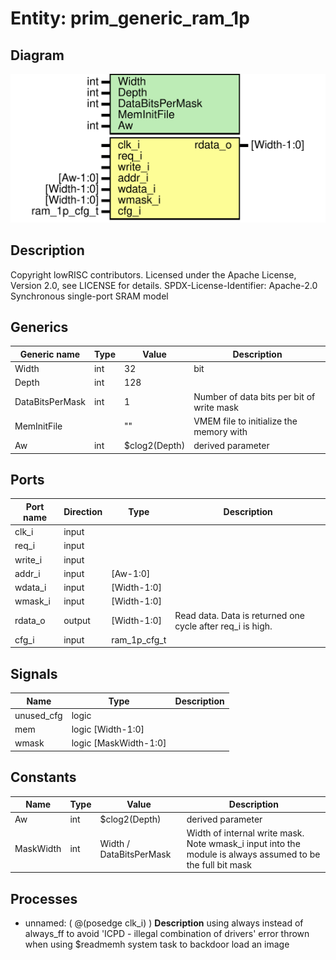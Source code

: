 # Entity: prim_generic_ram_1p

## Diagram

![Diagram](prim_generic_ram_1p.svg "Diagram")
## Description

Copyright lowRISC contributors.
 Licensed under the Apache License, Version 2.0, see LICENSE for details.
 SPDX-License-Identifier: Apache-2.0
 Synchronous single-port SRAM model
 
## Generics

| Generic name    | Type | Value         | Description                               |
| --------------- | ---- | ------------- | ----------------------------------------- |
| Width           | int  | 32            | bit                                       |
| Depth           | int  | 128           |                                           |
| DataBitsPerMask | int  | 1             | Number of data bits per bit of write mask |
| MemInitFile     |      | ""            | VMEM file to initialize the memory with   |
| Aw              | int  | $clog2(Depth) | derived parameter                         |
## Ports

| Port name | Direction | Type         | Description                                                |
| --------- | --------- | ------------ | ---------------------------------------------------------- |
| clk_i     | input     |              |                                                            |
| req_i     | input     |              |                                                            |
| write_i   | input     |              |                                                            |
| addr_i    | input     | [Aw-1:0]     |                                                            |
| wdata_i   | input     | [Width-1:0]  |                                                            |
| wmask_i   | input     | [Width-1:0]  |                                                            |
| rdata_o   | output    | [Width-1:0]  | Read data. Data is returned one cycle after req_i is high. |
| cfg_i     | input     | ram_1p_cfg_t |                                                            |
## Signals

| Name       | Type                  | Description |
| ---------- | --------------------- | ----------- |
| unused_cfg | logic                 |             |
| mem        | logic [Width-1:0]     |             |
| wmask      | logic [MaskWidth-1:0] |             |
## Constants

| Name      | Type | Value                   | Description                                                                                                 |
| --------- | ---- | ----------------------- | ----------------------------------------------------------------------------------------------------------- |
| Aw        | int  | $clog2(Depth)           | derived parameter                                                                                           |
| MaskWidth | int  | Width / DataBitsPerMask | Width of internal write mask. Note wmask_i input into the module is always assumed to be the full bit mask  |
## Processes
- unnamed: ( @(posedge clk_i) )
**Description**
using always instead of always_ff to avoid 'ICPD  - illegal combination of drivers' error
thrown when using $readmemh system task to backdoor load an image

